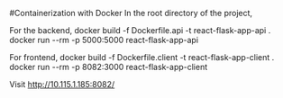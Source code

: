 #Containerization with Docker
In the root directory of the project,


For the backend,
docker build -f Dockerfile.api -t react-flask-app-api .
docker run --rm -p 5000:5000 react-flask-app-api

For frontend,
docker build -f Dockerfile.client -t react-flask-app-client .
docker run --rm -p 8082:3000 react-flask-app-client


Visit http://10.115.1.185:8082/